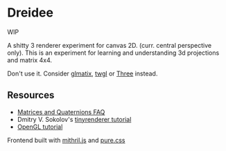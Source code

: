 # Dreidee

WIP

A shitty 3 renderer experiment for canvas 2D. (curr. central perspective only).
This is an experiment for learning and understanding 3d projections and matrix 4x4.

Don't use it. Consider [glmatix](http://glmatrix.net/), [twgl](http://twgljs.org) or [Three](https://threejs.org/) instead.

## Resources

* [Matrices and Quaternions FAQ ](http://www.opengl-tutorial.org/assets/faq_quaternions/index.html)
* Dmitry V. Sokolov's [tinyrenderer tutorial](https://github.com/ssloy/tinyrenderer/wiki/Lesson-4:-Perspective-projection)
* [OpenGL tutorial](http://www.opengl-tutorial.org/)

Frontend built with [mithril.js](https://mithril.js.org/) and [pure.css](https://purecss.io/)
